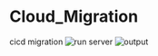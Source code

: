 # Cloud_Migration
cicd migration
![run server](https://user-images.githubusercontent.com/126528702/224705255-269ed2d3-bbd7-45f7-9044-25f8eba6daa3.PNG)
![output](https://user-images.githubusercontent.com/126528702/224705386-a7da6902-1b4d-4b7a-88f1-cf53a6f343ab.PNG)
